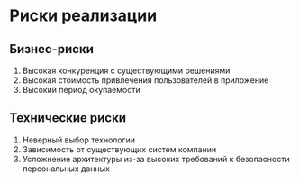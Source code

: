 # Риски реализации

## Бизнес-риски

1. Высокая конкуренция с существующими решениями
2. Высокая стоимость привлечения пользователей в приложение
3. Высокий период окупаемости

## Технические риски

1. Неверный выбор технологии
2. Зависимость от существующих систем компании
3. Усложнение архитектуры из-за высоких требований к безопасности персональных данных
